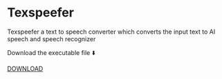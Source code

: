 # Texspeefer

Texspeefer a text to speech converter which converts the input text to AI speech and speech recognizer

Download the executable file ⬇️

<a href="https://github.com/bharathguntreddi3/Texspeefer/blob/master/dist/text_to_speech.exe">DOWNLOAD</a>
